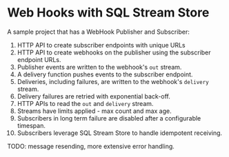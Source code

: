 # Web Hooks with SQL Stream Store

A sample project that has a WebHook Publisher and Subscriber:

 1. HTTP API to create subscriber endpoints with unique URLs
 2. HTTP API to create webhooks on the publisher using the subscriber endpoint URLs.
 3. Publisher events are written to the webhook's `out` stream.
 4. A delivery function pushes events to the subscriber endpoint.
 5. Deliveries, including failures, are written to the webhook's `delivery` stream.
 6. Delivery failures are retried with exponential back-off.
 7. HTTP APIs to read the `out` and `delivery` stream.
 8. Streams have limits applied - max count and max age.
 9. Subscribers in long term failure are disabled after a configurable timespan.
 10. Subscribers leverage SQL Stream Store to handle idempotent receiving. 
 
TODO: message resending, more extensive error handling.
